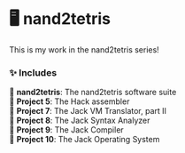 # 🖥️ nand2tetris
This is my work in the nand2tetris series!

### ✨ Includes
💜 **nand2tetris**: The nand2tetris software suite
<br>
💜 **Project 5**: The Hack assembler
<br>
💜 **Project 7**: The Jack VM Translator, part II
<br>
💜 **Project 8**: The Jack Syntax Analyzer
<br>
💜 **Project 9**: The Jack Compiler
<br>
💜 **Project 10**: The Jack Operating System
